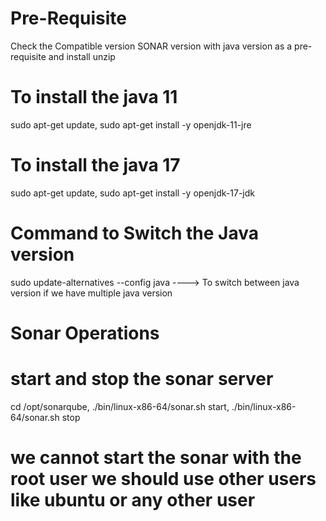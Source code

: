 # Pre-Requisite
Check the Compatible version SONAR version with java version as a pre-requisite and install unzip



# To install the java 11
sudo apt-get update,
sudo apt-get install -y openjdk-11-jre

# To install the java 17
sudo apt-get update,
sudo apt-get install -y openjdk-17-jdk

# Command to Switch the Java version
sudo update-alternatives --config java  ----> To switch between java version if we have multiple java version

# Sonar Operations
# start and stop the sonar server
cd /opt/sonarqube,
./bin/linux-x86-64/sonar.sh start,
./bin/linux-x86-64/sonar.sh stop
# we cannot start the sonar with the root user we should use other users like ubuntu or any other user
